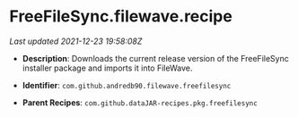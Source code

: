 # FreeFileSync.filewave.recipe

_Last updated 2021-12-23 19:58:08Z_

- **Description**: Downloads the current release version of the FreeFileSync installer package and imports it into FileWave.

- **Identifier**: `com.github.andredb90.filewave.freefilesync`

- **Parent Recipes**: `com.github.dataJAR-recipes.pkg.freefilesync`